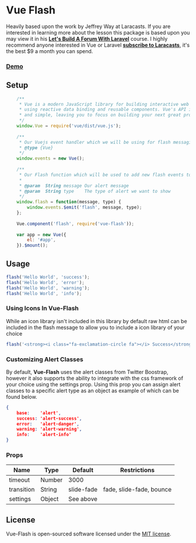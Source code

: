 # Vue Flash
<p>Heavily based upon the work by Jeffrey Way at Laracasts. 
If you are interested in learning more about the lesson this package is based upon you 
may view it in his <strong><a href="https://laracasts.com/series/lets-build-a-forum-with-laravel/episodes/29">Let's 
Build A Forum With Laravel</a></strong> course. I highly recommend anyone interested in Vue or Laravel <strong><a href="https://laracasts.com/join">subscribe to Laracasts</a></strong>, it's the best $9 a month you can spend.</p>

<h3><a href="http://vueflash.leachcreative.com/">Demo</a></h3>

## Setup

```javascript
    /**
     * Vue is a modern JavaScript library for building interactive web interfaces
     * using reactive data binding and reusable components. Vue's API is clean
     * and simple, leaving you to focus on building your next great project.
     */
    window.Vue = require('vue/dist/vue.js');
    
    /**
     * Our Vuejs event handler which we will be using for flash messaging
     * @type {Vue}
     */
    window.events = new Vue();
    
    /**
     * Our Flash function which will be used to add new flash events to our event handler
     * 
     * @param  String message Our alert message
     * @param  String type    The type of alert we want to show
     */
    window.flash = function(message, type) {
        window.events.$emit('flash', message, type);
    };
    
    Vue.component('flash', require('vue-flash'));
    
    var app = new Vue({
        el: '#app',
    }).$mount();
```

## Usage

```javascript
flash('Hello World', 'success');
flash('Hello World', 'error');
flash('Hello World', 'warning');
flash('Hello World', 'info');
```

### Using Icons In Vue-Flash
<p>While an icon library isn't included in this library by default raw html can be included in the flash message to allow you to include a icon library of your choice</p>

```javascript
flash('<strong><i class="fa-exclamation-circle fa"></i> Success</strong> hello world', 'success');
```

### Customizing Alert Classes
<p>By default, <strong>Vue-Flash</strong> uses the alert classes from Twitter Boostrap, however it also supports the ability to integrate with the css framework of your choice using the settings prop.  Using this prop you can assign alert classes to a specific alert type as an object as example of which can be found below.</p>

```json
{
    base:    'alert',
    success: 'alert-success',
    error:   'alert-danger',
    warning: 'alert-warning',
    info:    'alert-info'
}
```

### Props

| Name       | Type    | Default        | Restrictions                  |
|------------|---------|----------------|-------------------------------|
| timeout    | Number  | 3000           |                               |
| transition | String  | slide-fade     | fade, slide-fade, bounce      |
| settings   | Object  | See above      |                               |

## License
<p>Vue-Flash is open-sourced software licensed under the <a href="http://opensource.org/licenses/MIT">MIT license</a>.</p>
